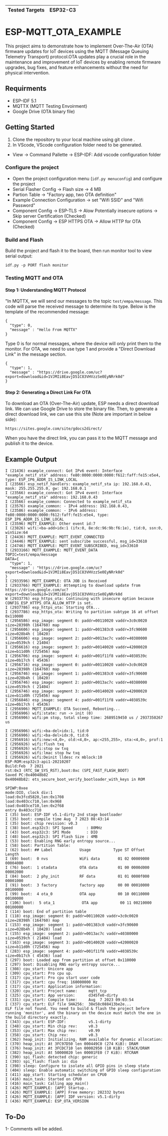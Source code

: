 
| Tested Targets | ESP32-C3 |
| ----------------- | -------- |

# ESP-MQTT_OTA_EXAMPLE

This project aims to demonstrate how to implement Over-The-Air (OTA) firmware updates for IoT devices using the MQTT (Message Queuing Telemetry Transport) protocol.OTA updates play a crucial role in the maintenance and improvement of IoT devices by enabling remote firmware upgrades, bug fixes, and feature enhancements without the need for physical intervention.

## Requirments

* ESP-IDF 5.1
* MQTTX (MQTT Testing Envoirment)
* Google Drive (OTA binary file)

## Getting Started 

1. Clone the repository to your local machine using git clone <repository-url>.
2. In VScode, VScode configuration folder need to be generated.
 - View -> Command Pallette -> ESP-IDF: Add vscode configuration folder
### Configure the project 
* Open the project configuration menu (`idf.py menuconfig`) and configure the project
* Serial Flasher Config -> Flash size -> 4 MB
* Partion Table -> "Factory app, two OTA definition"
* Example Connection Configuration -> set "Wifi SSID" and "Wifi Password"
* Component Config -> ESP-TLS -> Alow Potentially insecure options -> Skip server Certification (Checked)
* Component Config -> ESP HTTPS OTA -> Allow HTTP for OTA (Checked)

### Build and Flash

Build the project and flash it to the board, then run monitor tool to view serial output:


```
idf.py -p PORT flash monitor

```

### Testing MQTT and OTA

#### Step 1: Understanding MQTT Protocol
"In MQTTX, we will send our messages to the topic `test/empa/message`. This code will parse the received message to determine its type. Below is the template of the recommended message:
```
{
  "type": 0,
  "message" : "Hello From MQTTX"
}
```

Type 0 is for normal messages, where the device will only print them to the monitor. For OTA, we need to use type 1 and provide a "Direct Download Link" in the message section.
```
{
  "type": 1,
  "message" : "https://drive.google.com/uc?export=download&id=1VJMIi8EavjD51C83VHVzzSe0EyNRrk0d"
}
```

#### Step 2: Generating a Direct Link For OTA

To download an OTA (Over-The-Air) update, ESP needs a direct download link. We can use Google Drive to store the binary file. Then, to generate a direct download link, we can use this site (Note are important in below side):
```
https://sites.google.com/site/gdocs2direct/
```

When you have the direct link, you can pass it to the MQTT message and publish it to the device.

## Example Output

```
I (21436) example_connect: Got IPv6 event: Interface "example_netif_sta" address: fe80:0000:0000:0000:f612:faff:fe15:e5e4, type: ESP_IP6_ADDR_IS_LINK_LOCAL
I (23566) esp_netif_handlers: example_netif_sta ip: 192.168.0.43, mask: 255.255.255.0, gw: 192.168.0.1
I (23566) example_connect: Got IPv4 event: Interface "example_netif_sta" address: 192.168.0.43
I (23566) example_common: Connected to example_netif_sta
I (23576) example_common: - IPv4 address: 192.168.0.43,
I (23586) example_common: - IPv6 address: fe80:0000:0000:0000:f612:faff:fe15:e5e4, type: ESP_IP6_ADDR_IS_LINK_LOCAL
I (23596) MQTT_EXAMPLE: Other event id:7
I (23826) wifi:<ba-add>idx:1 (ifx:0, 8e:dc:96:9b:f6:1e), tid:0, ssn:0, winSize:64
I (24436) MQTT_EXAMPLE: MQTT_EVENT_CONNECTED
I (24446) MQTT_EXAMPLE: sent subscribe successful, msg_id=33610
I (24746) MQTT_EXAMPLE: MQTT_EVENT_SUBSCRIBED, msg_id=33610
I (2933166) MQTT_EXAMPLE: MQTT_EVENT_DATA
TOPIC=test/empa/message
DATA={
  "type": 1,
  "message" : "https://drive.google.com/uc?export=download&id=1VJMIi8EavjD51C83VHVzzSe0EyNRrk0d"
}
I (2933596) MQTT_EXAMPLE: OTA JOB is Received
I (2933766) MQTT_EXAMPLE: Attempting to download update from https://drive.google.com/uc?export=download&id=1VJMIi8EavjD51C83VHVzzSe0EyNRrk0d
W (2933776) esp_https_ota: Continuing with insecure option because CONFIG_ESP_HTTPS_OTA_ALLOW_HTTP is set.
I (2937786) esp_https_ota: Starting OTA...
I (2937786) esp_https_ota: Writing to partition subtype 16 at offset 0x110000
I (2956586) esp_image: segment 0: paddr=00110020 vaddr=3c0c0020 size=28398h (164760) map
I (2956606) esp_image: segment 1: paddr=001383c0 vaddr=3fc90600 size=028b4h ( 10420) 
I (2956606) esp_image: segment 2: paddr=0013ac7c vaddr=40380000 size=0539ch ( 21404) 
I (2956616) esp_image: segment 3: paddr=00140020 vaddr=42000020 size=b11d0h (725456) map
I (2956706) esp_image: segment 4: paddr=001f11f8 vaddr=4038539c size=0b17ch ( 45436) 
I (2956716) esp_image: segment 0: paddr=00110020 vaddr=3c0c0020 size=28398h (164760) map
I (2956746) esp_image: segment 1: paddr=001383c0 vaddr=3fc90600 size=028b4h ( 10420) 
I (2956746) esp_image: segment 2: paddr=0013ac7c vaddr=40380000 size=0539ch ( 21404) 
I (2956746) esp_image: segment 3: paddr=00140020 vaddr=42000020 size=b11d0h (725456) map
I (2956846) esp_image: segment 4: paddr=001f11f8 vaddr=4038539c size=0b17ch ( 45436) 
I (2956906) MQTT_EXAMPLE: OTA Succeed, Rebooting...
I (2956906) wifi:state: run -> init (0)
I (2956906) wifi:pm stop, total sleep time: 2689519450 us / 2937350267 us

I (2956906) wifi:<ba-del>idx:1, tid:0
I (2956906) wifi:<ba-del>idx:0, tid:6
I (2956916) wifi:new:<4,0>, old:<4,0>, ap:<255,255>, sta:<4,0>, prof:1
I (2956926) wifi:flush txq
I (2956926) wifi:stop sw txq
I (2956926) wifi:lmac stop hw txq
I (2956926) wifi:Deinit lldesc rx mblock:10
ESP-ROM:esp32c3-api1-20210207
Build:Feb  7 2021
rst:0x3 (RTC_SW_SYS_RST),boot:0xc (SPI_FAST_FLASH_BOOT)
Saved PC:0x40048b82
0x40048b82: ets_secure_boot_verify_bootloader_with_keys in ROM

SPIWP:0xee
mode:DIO, clock div:1
load:0x3fcd5820,len:0x1708
load:0x403cc710,len:0x968
load:0x403ce710,len:0x2f68
entry 0x403cc710
I (35) boot: ESP-IDF v5.1-dirty 2nd stage bootloader
I (35) boot: compile time Aug  7 2023 08:43:14
I (35) boot: chip revision: v0.3
I (38) boot.esp32c3: SPI Speed      : 80MHz
I (43) boot.esp32c3: SPI Mode       : DIO
I (48) boot.esp32c3: SPI Flash Size : 4MB
I (53) boot: Enabling RNG early entropy source...
I (58) boot: Partition Table:
I (62) boot: ## Label            Usage          Type ST Offset   Length
I (69) boot:  0 nvs              WiFi data        01 02 00009000 00004000
I (76) boot:  1 otadata          OTA data         01 00 0000d000 00002000
I (84) boot:  2 phy_init         RF data          01 01 0000f000 00001000
I (91) boot:  3 factory          factory app      00 00 00010000 00100000
I (99) boot:  4 ota_0            OTA app          00 10 00110000 00100000
I (106) boot:  5 ota_1            OTA app          00 11 00210000 00100000
I (114) boot: End of partition table
I (118) esp_image: segment 0: paddr=00110020 vaddr=3c0c0020 size=28398h (164760) map
I (153) esp_image: segment 1: paddr=001383c0 vaddr=3fc90600 size=028b4h ( 10420) load
I (155) esp_image: segment 2: paddr=0013ac7c vaddr=40380000 size=0539ch ( 21404) load
I (163) esp_image: segment 3: paddr=00140020 vaddr=42000020 size=b11d0h (725456) map
I (283) esp_image: segment 4: paddr=001f11f8 vaddr=4038539c size=0b17ch ( 45436) load
I (297) boot: Loaded app from partition at offset 0x110000
I (297) boot: Disabling RNG early entropy source...
I (308) cpu_start: Unicore app
I (309) cpu_start: Pro cpu up.
I (317) cpu_start: Pro cpu start user code
I (317) cpu_start: cpu freq: 160000000 Hz
I (317) cpu_start: Application information:
I (320) cpu_start: Project name:     mqtt_tcp
I (325) cpu_start: App version:      d345fe0-dirty
I (331) cpu_start: Compile time:     Aug  7 2023 09:03:54
I (337) cpu_start: ELF file SHA256:  38e58c088413be2e...
ELF file not found. You need to build & flash the project before running 'monitor', and the binary on the device must match the one in the build directory exactly. 
I (343) cpu_start: ESP-IDF:          v5.1-dirty
I (348) cpu_start: Min chip rev:     v0.3
I (353) cpu_start: Max chip rev:     v0.99 
I (358) cpu_start: Chip rev:         v0.3
I (362) heap_init: Initializing. RAM available for dynamic allocation:
I (370) heap_init: At 3FC97D50 len 000449C0 (274 KiB): DRAM
I (376) heap_init: At 3FCDC710 len 00002950 (10 KiB): STACK/DRAM
I (382) heap_init: At 50000020 len 00001FE0 (7 KiB): RTCRAM
I (390) spi_flash: detected chip: generic
I (393) spi_flash: flash io: dio
I (398) sleep: Configure to isolate all GPIO pins in sleep state
I (404) sleep: Enable automatic switching of GPIO sleep configuration
I (411) app_start: Starting scheduler on CPU0
I (416) main_task: Started on CPU0
I (416) main_task: Calling app_main()
I (426) MQTT_EXAMPLE: [APP] Startup..
I (426) MQTT_EXAMPLE: [APP] Free memory: 282332 bytes
I (426) MQTT_EXAMPLE: [APP] IDF version: v5.1-dirty
I (436) MQTT_EXAMPLE: ESP_OTA_VERSION

```

## To-Do
1- Comments will be added.
